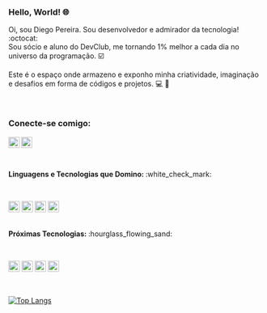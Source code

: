 ### Hello, World! :globe_with_meridians:

Oi, sou Diego Pereira. Sou desenvolvedor e admirador da tecnologia! :octocat: <br>
Sou sócio e aluno do DevClub, me tornando 1% melhor a cada dia no universo da programação. :ballot_box_with_check:

Este é o espaço onde armazeno e exponho minha criatividade, imaginação e desafios em forma de códigos e projetos. :computer: :gem:


<br />

### Conecte-se comigo:

<p>
<a href="https://www.instagram.com/felipeapdiego" target="#">
<img align="left" alt="icone do instagram uma camera dentro de um quadrado" width="22px" src="https://cdn.jsdelivr.net/npm/simple-icons@v3/icons/instagram.svg" />
</a>
<a href="https://www.linkedin.com/in/pereira-diego-dev" target="#">
<img align="left" alt="LinkedIn" width="22px" src="https://cdn.jsdelivr.net/npm/simple-icons@v3/icons/linkedin.svg" />
</a>
</p>
<br />
<br />

<p align="left">
 <br />
 <b> Linguagens e Tecnologias que Domino: </b> :white_check_mark:
 </p>
<br />

<code><img height="22" src="https://img.shields.io/badge/JavaScript-323330?style=for-the-badge&logo=javascript&logoColor=F7DF1E"></code>
<code><img height="22" src="https://img.shields.io/badge/HTML5-E34F26?style=for-the-badge&logo=html5&logoColor=white"></code>
<code><img height="22" src="https://img.shields.io/badge/CSS3-1572B6?style=for-the-badge&logo=css3&logoColor=white"></code>
<code><img height="22" src="https://img.shields.io/badge/GIT-E44C30?style=for-the-badge&logo=git&logoColor=white"></code>

<p align="left">
 <br />
 <b> Próximas Tecnologias: </b> :hourglass_flowing_sand:
 </p>
<br />

<code><img height="22" src="https://img.shields.io/badge/Node.js-43853D?style=for-the-badge&logo=node.js&logoColor=white"></code>
<code><img height="22" src="https://img.shields.io/badge/React-20232A?style=for-the-badge&logo=react&logoColor=61DAFB"></code>
<code><img height="22" src="https://img.shields.io/badge/React_Native-20232A?style=for-the-badge&logo=react&logoColor=61DAFB"></code>
<code><img height="22" src="https://img.shields.io/badge/TypeScript-007ACC?style=for-the-badge&logo=typescript&logoColor=white"></code>

<br />

[![Top Langs](https://github-readme-stats.vercel.app/api/top-langs/?username=diegofelipeap&layout=compact&show_icons=true&theme=buefy)](https://github.com/anuraghazra/github-readme-stats)
